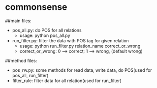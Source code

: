 commonsense
===========
##main files:
* pos_all.py: do POS for all relations
  * usage: python pos_all.py
* run_filter.py: filter the data with POS tag for given relation
  * usage: python run_filter.py relation_name correct_or_wrong
  * correct_or_wrong: 0 --> correct; 1 --> wrong, (default wrong)

##method files:
* pos_rw.py: some methods for read data, write data, do POS(used for pos_all, run_filter)
* filter_rule: filter data for all relation(used for run_filter)
